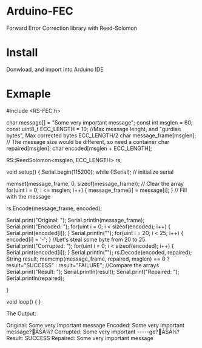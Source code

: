 # Arduino-FEC
Forward Error Correction library with Reed-Solomon 

# Install
Donwload, and import into Arduino IDE

# Exmaple

#include <RS-FEC.h>

char message[] = "Some very important message";
const int msglen = 60;  const uint8_t ECC_LENGTH = 10;  //Max message lenght, and "gurdian bytes", Max corrected bytes ECC_LENGTH/2
char message_frame[msglen]; // The message size would be different, so need a container
char repaired[msglen];    char encoded[msglen + ECC_LENGTH];

RS::ReedSolomon<msglen, ECC_LENGTH> rs;


void setup() {
  Serial.begin(115200);      while (!Serial);             // initialize serial
 
  memset(message_frame, 0, sizeof(message_frame));        // Clear the array
  for(uint i = 0; i <= msglen; i++) {    message_frame[i] = message[i];     } // Fill with the message
 
  rs.Encode(message_frame, encoded); 
 
  Serial.print("Original: "); Serial.println(message_frame);
  Serial.print("Encoded:  ");        for(uint i = 0; i < sizeof(encoded); i++) {    Serial.print(encoded[i]);    }    Serial.println("");
  for(uint i = 20; i < 25; i++) {        encoded[i] = '-';    } //Let's steal some byte from 20 to 25.
  Serial.print("Corrupted: ");      for(uint i = 0; i < sizeof(encoded); i++) {     Serial.print(encoded[i]);    }    Serial.println("");
  rs.Decode(encoded, repaired);
  String result;    memcmp(message_frame, repaired, msglen) == 0 ? result="SUCCESS" : result="FAILURE"; //Compare the arrays
  Serial.print("Result: ");   Serial.println(result);
  Serial.print("Repaired: "); Serial.println(repaired);
    
}

void loop() { }


The Output:

Original: Some very important message
Encoded:  Some very important message?ÃŠÃ¼?
Corrupted: Some very important -----ge?ÃŠÃ¼?
Result: SUCCESS
Repaired: Some very important message



